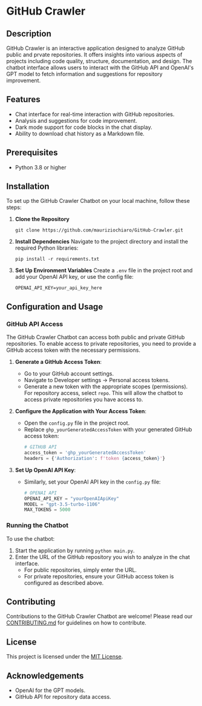 # GitHub Crawler

## Description
GitHub Crawler is an interactive application designed to analyze GitHub public and prvate repositories. It offers insights into various aspects of projects including code quality, structure, documentation, and design. The chatbot interface allows users to interact with the GitHub API and OpenAI's GPT model to fetch information and suggestions for repository improvement.

## Features
- Chat interface for real-time interaction with GitHub repositories.
- Analysis and suggestions for code improvement.
- Dark mode support for code blocks in the chat display.
- Ability to download chat history as a Markdown file.

## Prerequisites
- Python 3.8 or higher

## Installation
To set up the GitHub Crawler Chatbot on your local machine, follow these steps:

1. **Clone the Repository**
   ```
   git clone https://github.com/mauriziochiaro/GitHub-Crawler.git
   ```

2. **Install Dependencies**
   Navigate to the project directory and install the required Python libraries:
   ```
   pip install -r requirements.txt
   ```

3. **Set Up Environment Variables**
   Create a `.env` file in the project root and add your OpenAI API key, or use the config file:
   ```
   OPENAI_API_KEY=your_api_key_here
   ```

## Configuration and Usage

### GitHub API Access

The GitHub Crawler Chatbot can access both public and private GitHub repositories. To enable access to private repositories, you need to provide a GitHub access token with the necessary permissions.

1. **Generate a GitHub Access Token**:
   - Go to your GitHub account settings.
   - Navigate to Developer settings -> Personal access tokens.
   - Generate a new token with the appropriate scopes (permissions). For repository access, select `repo`. This will allow the chatbot to access private repositories you have access to.

2. **Configure the Application with Your Access Token**:
   - Open the `config.py` file in the project root.
   - Replace `ghp_yourGeneratedAccessToken` with your generated GitHub access token:
     ```python
     # GITHUB API
     access_token = 'ghp_yourGeneratedAccessToken'
     headers = {'Authorization': f'token {access_token}'}
     ```

3. **Set Up OpenAI API Key**:
   - Similarly, set your OpenAI API key in the `config.py` file:
     ```python
     # OPENAI API
     OPENAI_API_KEY = "yourOpenAIApiKey"
     MODEL = "gpt-3.5-turbo-1106"
     MAX_TOKENS = 5000
     ```

### Running the Chatbot

To use the chatbot:
1. Start the application by running `python main.py`.
2. Enter the URL of the GitHub repository you wish to analyze in the chat interface.
   - For public repositories, simply enter the URL.
   - For private repositories, ensure your GitHub access token is configured as described above.

## Contributing
Contributions to the GitHub Crawler Chatbot are welcome! Please read our [CONTRIBUTING.md](CONTRIBUTING.md) for guidelines on how to contribute.

## License
This project is licensed under the [MIT License](LICENSE).

## Acknowledgements
- OpenAI for the GPT models.
- GitHub API for repository data access.
